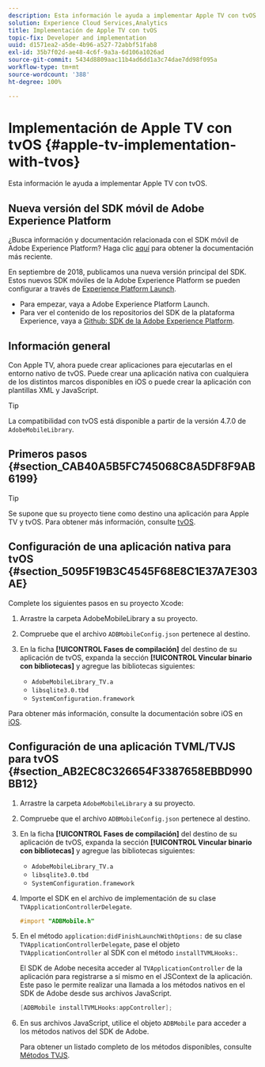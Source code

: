 ```yaml
---
description: Esta información le ayuda a implementar Apple TV con tvOS.
solution: Experience Cloud Services,Analytics
title: Implementación de Apple TV con tvOS
topic-fix: Developer and implementation
uuid: d1571ea2-a5de-4b96-a527-72abbf51fab8
exl-id: 35b7f02d-ae48-4c6f-9a3a-6d106a1026ad
source-git-commit: 5434d8809aac11b4ad6dd1a3c74dae7dd98f095a
workflow-type: tm+mt
source-wordcount: '388'
ht-degree: 100%

---
```


# Implementación de Apple TV con tvOS {#apple-tv-implementation-with-tvos}

Esta información le ayuda a implementar Apple TV con tvOS.

## Nueva versión del SDK móvil de Adobe Experience Platform

¿Busca información y documentación relacionada con el SDK móvil de Adobe Experience Platform? Haga clic [aquí](https://aep-sdks.gitbook.io/docs/) para obtener la documentación más reciente.

En septiembre de 2018, publicamos una nueva versión principal del SDK. Estos nuevos SDK móviles de la Adobe Experience Platform se pueden configurar a través de [Experience Platform Launch](https://www.adobe.com/es/experience-platform/launch.html).

* Para empezar, vaya a Adobe Experience Platform Launch.
* Para ver el contenido de los repositorios del SDK de la plataforma Experience, vaya a [Github: SDK de la Adobe Experience Platform](https://github.com/Adobe-Marketing-Cloud/acp-sdks).

## Información general

Con Apple TV, ahora puede crear aplicaciones para ejecutarlas en el entorno nativo de tvOS. Puede crear una aplicación nativa con cualquiera de los distintos marcos disponibles en iOS o puede crear la aplicación con plantillas XML y JavaScript.

>[!TIP]
>
>La compatibilidad con tvOS está disponible a partir de la versión 4.7.0 de `AdobeMobileLibrary`.

## Primeros pasos {#section_CAB40A5B5FC745068C8A5DF8F9AB6199}

>[!TIP]
>
>Se supone que su proyecto tiene como destino una aplicación para Apple TV y tvOS. Para obtener más información, consulte [tvOS](https://developer.apple.com/tvos/documentation/).

## Configuración de una aplicación nativa para tvOS {#section_5095F19B3C4545F68E8C1E37A7E303AE}

Complete los siguientes pasos en su proyecto Xcode:

1. Arrastre la carpeta AdobeMobileLibrary a su proyecto.
1. Compruebe que el archivo `ADBMobileConfig.json` pertenece al destino.
1. En la ficha **[!UICONTROL Fases de compilación]** del destino de su aplicación de tvOS, expanda la sección **[!UICONTROL Vincular binario con bibliotecas]** y agregue las bibliotecas siguientes:

   * `AdobeMobileLibrary_TV.a`
   * `libsqlite3.0.tbd`
   * `SystemConfiguration.framework`

Para obtener más información, consulte la documentación sobre iOS en [iOS](https://developer.apple.com/ios/resources/).

## Configuración de una aplicación TVML/TVJS para tvOS {#section_AB2EC8C326654F3387658EBBD990BB12}

1. Arrastre la carpeta `AdobeMobileLibrary` a su proyecto.
1. Compruebe que el archivo `ADBMobileConfig.json` pertenece al destino.
1. En la ficha **[!UICONTROL Fases de compilación]** del destino de su aplicación de tvOS, expanda la sección **[!UICONTROL Vincular binario con bibliotecas]** y agregue las bibliotecas siguientes:

   * `AdobeMobileLibrary_TV.a`
   * `libsqlite3.0.tbd`
   * `SystemConfiguration.framework`

1. Importe el SDK en el archivo de implementación de su clase `TVApplicationControllerDelegate`.

   ```objective-c
   #import "ADBMobile.h"
   ```

1. En el método `application:didFinishLaunchWithOptions:` de su clase `TVApplicationControllerDelegate`, pase el objeto `TVApplicationController` al SDK con el método `installTVMLHooks:`.

   El SDK de Adobe necesita acceder al `TVApplicationController` de la aplicación para registrarse a sí mismo en el JSContext de la aplicación. Este paso le permite realizar una llamada a los métodos nativos en el SDK de Adobe desde sus archivos JavaScript.

   ```objective-c
   [ADBMobile installTVMLHooks:appController];
   ```

1. En sus archivos JavaScript, utilice el objeto `ADBMobile` para acceder a los métodos nativos del SDK de Adobe.

   Para obtener un listado completo de los métodos disponibles, consulte [Métodos TVJS](/help/ios/apple-tv-implementation-tvos/tvjs-methods.md).
